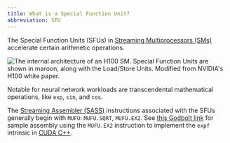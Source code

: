 ```yaml
---
title: What is a Special Function Unit?
abbreviation: SFU
---
```


The Special Function Units (SFUs) in
[Streaming Multiprocessors (SMs)](/gpu-glossary/device-hardware/streaming-multiprocessor)
accelerate certain arithmetic operations.

![The internal architecture of an H100 SM. Special Function Units are shown in maroon, along with the [Load/Store Units](/gpu-glossary/device-hardware/load-store-unit). Modified from NVIDIA's [H100 white paper](https://modal-cdn.com/gpu-glossary/gtc22-whitepaper-hopper.pdf).](themed-image://gh100-sm.svg)

Notable for neural network workloads are transcendental mathematical operations,
like `exp`, `sin`, and `cos`.

The
[Streaming Assembler (SASS)](/gpu-glossary/device-software/streaming-assembler)
instructions associated with the SFUs generally begin with `MUFU`: `MUFU.SQRT`,
`MUFU.EX2`. See [this Godbolt link](https://godbolt.org/z/WGh3rPe83) for sample
assembly using the `MUFU.EX2` instruction to implement the `expf` intrinsic in
[CUDA C++](/gpu-glossary/host-software/cuda-c).
